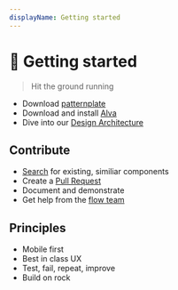 ```yaml
---
displayName: Getting started
---
```


# :runner: Getting started 

> Hit the ground running

* Download [patternplate](http://foo)
* Download and install [Alva](http://foo)
* Dive into our [Design Architecture](./)

## Contribute

* [Search](./) for existing, similiar components
* Create a [Pull Request]()
* Document and demonstrate
* Get help from the [flow team]()

## Principles

* Mobile first
* Best in class UX
* Test, fail, repeat, improve
* Build on rock